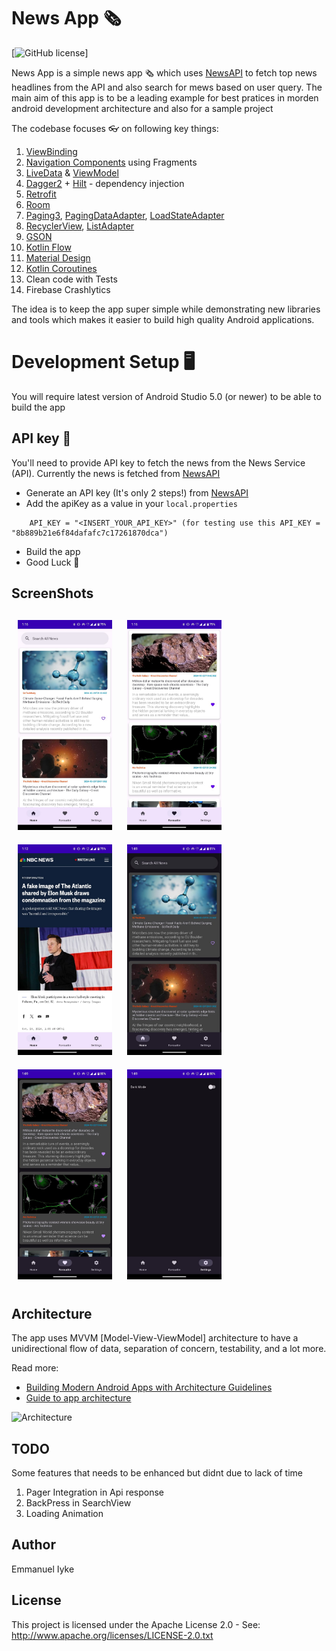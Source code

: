 # News App 🗞
[![GitHub license](https://img.shields.io/github/license/mashape/apistatus.svg)]

News App is a simple news app 🗞️ which uses [NewsAPI](https://newsapi.org/) to fetch top news headlines from the API and also search for mews based on user query. The main aim of this app is to be a leading example for best pratices in morden android development architecture and also for a sample project

The codebase focuses 👓 on following key things:
1. [ViewBinding](https://developer.android.com/topic/libraries/view-binding)
2. [Navigation Components](https://developer.android.com/guide/navigation/navigation-getting-started) using Fragments
3. [LiveData](https://developer.android.com/reference/android/arch/lifecycle/LiveData) & [ViewModel](https://developer.android.com/reference/android/arch/lifecycle/ViewModel)
4. [Dagger2](https://developer.android.com/training/dependency-injection/dagger-basics) + [Hilt](https://developer.android.com/training/dependency-injection/hilt-android) - dependency injection
5. [Retrofit](https://square.github.io/retrofit/)
6. [Room](https://developer.android.com/training/data-storage/room)
7. [Paging3](https://developer.android.com/topic/libraries/architecture/paging/v3-overview), [PagingDataAdapter](https://developer.android.com/reference/kotlin/androidx/paging/PagingDataAdapter), [LoadStateAdapter](https://developer.android.com/reference/kotlin/androidx/paging/LoadStateAdapter)
18. [RecyclerView](https://developer.android.com/guide/topics/ui/layout/recyclerview), [ListAdapter](https://developer.android.com/reference/androidx/recyclerview/widget/ListAdapter)
18. [GSON](https://github.com/google/gson)
10. [Kotlin Flow](https://developer.android.com/kotlin/flow)
11. [Material Design](https://material.io/develop/android)
12. [Kotlin Coroutines](https://developer.android.com/kotlin/coroutines)
13. Clean code with Tests
14. Firebase Crashlytics 

The idea is to keep the app super simple while demonstrating new libraries and tools which makes it easier to build high quality Android applications.

# Development Setup 🖥

You will require latest version of Android Studio 5.0 (or newer) to be able to build the app

## API key 🔑
You'll need to provide API key to fetch the news from the News Service (API). Currently the news is fetched from [NewsAPI](https://newsapi.org/) 

- Generate an API key (It's only 2 steps!) from [NewsAPI](https://newsapi.org/)
- Add the apiKey as a value in your `local.properties`
```
    API_KEY = "<INSERT_YOUR_API_KEY>" (for testing use this API_KEY = "8b889b21e6f84dafafc7c17261870dca")
```
- Build the app 
- Good Luck 🎉

<h2 align="left">ScreenShots</h2>
<h4 align="start">
<img src="screenshots/screenshot1.jpeg" width="30%" vspace="10" hspace="10">
<img src="screenshots/screenshot2.jpeg" width="30%" vspace="10" hspace="10">
<img src="screenshots/screenshot3.jpeg" width="30%" vspace="10" hspace="10">
<img src="screenshots/screenshot4.jpeg" width="30%" vspace="10" hspace="10">
<img src="screenshots/screenshot5.jpeg" width="30%" vspace="10" hspace="10">
<img src="screenshots/screenshot6.jpeg" width="30%" vspace="10" hspace="10">
<br>

## Architecture

The app uses MVVM [Model-View-ViewModel] architecture to have a unidirectional flow of data, separation of concern, testability, and a lot more.

Read more: 
- [Building Modern Android Apps with Architecture Guidelines](https://medium.com/@aky/building-modern-apps-using-the-android-architecture-guidelines-3238fff96f14)
- [Guide to app architecture](https://developer.android.com/jetpack/docs/guide)

![Architecture](https://developer.android.com/topic/libraries/architecture/images/final-architecture.png)

## TODO

Some features that needs to be enhanced but didnt due to lack of time 

1) Pager Integration in Api response
2) BackPress in SearchView
3) Loading Animation

## Author
Emmanuel Iyke

## License
This project is licensed under the Apache License 2.0 - See: http://www.apache.org/licenses/LICENSE-2.0.txt
